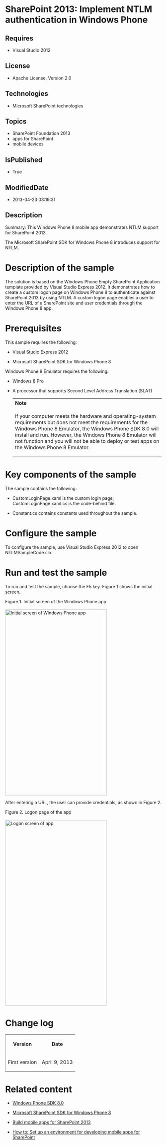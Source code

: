 # SharePoint 2013: Implement NTLM authentication in Windows Phone
## Requires
* Visual Studio 2012
## License
* Apache License, Version 2.0
## Technologies
* Microsoft SharePoint technologies
## Topics
* SharePoint Foundation 2013
* apps for SharePoint
* mobile devices
## IsPublished
* True
## ModifiedDate
* 2013-04-23 03:19:31
## Description

<div id="header"><span class="label">Summary:</span> This Windows Phone 8 mobile app demonstrates NTLM support for SharePoint 2013.</div>
<div id="mainSection">
<div id="mainBody">
<div class="introduction">
<p>The Microsoft SharePoint SDK for Windows Phone 8 introduces support for NTLM.</p>
</div>
<h1 class="heading">Description of the sample</h1>
<div class="section" id="sectionSection0">
<p>The solution is based on the Windows Phone Empty SharePoint Application template provided by Visual Studio Express 2012. It demonstrates how to create a custom logon page on Windows Phone 8 to authenticate against SharePoint 2013 by using NTLM. A custom
 logon page enables a user to enter the URL of a SharePoint site and user credentials through the Windows Phone 8 app.</p>
</div>
<h1 class="heading">Prerequisites</h1>
<div class="section" id="sectionSection1">
<p>This sample requires the following:</p>
<ul>
<li>
<p>Visual Studio Express 2012</p>
</li><li>
<p>Microsoft SharePoint SDK for Windows Phone 8</p>
</li></ul>
<p>Windows Phone 8 Emulator requires the following:</p>
<ul>
<li>
<p>Windows 8 Pro</p>
</li><li>
<p>A processor that supports Second Level Address Translation (SLAT)</p>
<div class="alert">
<table cellspacing="0" cellpadding="0" width="100%">
<tbody>
<tr>
<th align="left"><strong>Note</strong></th>
</tr>
<tr>
<td>
<p>If your computer meets the hardware and operating-system requirements but does not meet the requirements for the Windows Phone 8 Emulator, the Windows Phone SDK 8.0 will install and run. However, the Windows Phone 8 Emulator will not function and you will
 not be able to deploy or test apps on the Windows Phone 8 Emulator.</p>
</td>
</tr>
</tbody>
</table>
</div>
</li></ul>
</div>
<h1 class="heading">Key components of the sample</h1>
<div class="section" id="sectionSection2">
<p>The sample contains the following:</p>
<ul>
<li>
<p>CustomLoginPage.xaml is the custom login page; CustomLoginPage.xaml.cs is the code-behind file.</p>
</li><li>
<p>Constant.cs contains constants used throughout the sample.</p>
</li></ul>
</div>
<h1 class="heading">Configure the sample</h1>
<div class="section" id="sectionSection3">
<p>To configure the sample, use Visual Studio Express 2012 to open NTLMSampleCode.sln.</p>
</div>
<h1 class="heading">Run and test the sample</h1>
<div class="section" id="sectionSection4">
<p>To run and test the sample, choose the F5 key. Figure 1 shows the initial screen.</p>
<div class="caption">Figure 1. Initial screen of the Windows Phone app</div>
<br>
<img id="81080" src="http://i1.code.msdn.s-msft.com/sharepoint-2013-implement-bad237cb/image/file/81080/1/enteryoursharepointsite_fig1.png" alt="Initial screen of Windows Phone app" width="327" height="595">
<p>After entering a URL, the user can provide credentials, as shown in Figure 2.</p>
<div class="caption">Figure 2. Logon page of the app</div>
<br>
<img id="81081" src="http://i1.code.msdn.s-msft.com/sharepoint-2013-implement-bad237cb/image/file/81081/1/loginpage_fig2.png" alt="Logon screen of app" width="326" height="594"></div>
<h1 class="heading">Change log</h1>
<div class="section" id="sectionSection5">
<div class="caption"></div>
<div class="tableSection">
<table cellspacing="2" cellpadding="5" width="50%" frame="lhs">
<tbody>
<tr>
<th>
<p>Version</p>
</th>
<th>
<p>Date</p>
</th>
</tr>
<tr>
<td>
<p>First version</p>
</td>
<td>
<p>April 9, 2013</p>
</td>
</tr>
</tbody>
</table>
</div>
</div>
<h1 class="heading">Related content</h1>
<div class="section" id="sectionSection6">
<ul>
<li>
<p><a href="http://www.microsoft.com/en-us/download/details.aspx?id=35471" target="_blank">Windows Phone SDK 8.0</a></p>
</li><li>
<p><a href="http://www.microsoft.com/en-us/download/details.aspx?id=36818" target="_blank">Microsoft SharePoint SDK for Windows Phone 8</a></p>
</li><li>
<p><a href="http://msdn.microsoft.com/en-us/library/jj163228.aspx" target="_blank">Build mobile apps for SharePoint 2013</a></p>
</li><li>
<p><a href="http://msdn.microsoft.com/en-us/library/jj163943.aspx" target="_blank">How to: Set up an environment for developing mobile apps for SharePoint</a></p>
</li></ul>
</div>
</div>
</div>
